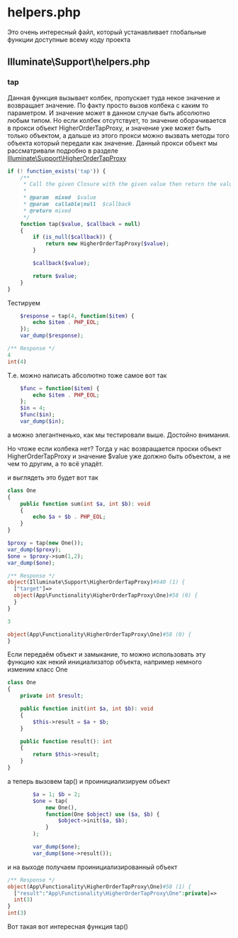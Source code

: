 # helpers.php

Это очень интересный файл, который устанавливает глобальные функции доступные всему коду проекта

## Illuminate\Support\helpers.php

### tap

Данная функция вызывает колбек, пропускает туда некое значение и возвращает значение.
По факту просто вызов колбека с каким то параметром. И значение может в данном случае быть абсолютно любым типом.
Но если колбек отсутствует, то значение оборачивается в прокси объект HigherOrderTapProxy, и значение уже может быть только
объектом, а дальше из этого прокси можно вызвать методы того объекта который передали как значение.
Данный прокси объект мы рассматривали подробно в разделе
[Illuminate\Support\HigherOrderTapProxy](./src/Illuminate/Support/HigherOrderTapProxy/HigherOrderTapProxy.md)

```php
if (! function_exists('tap')) {
    /**
     * Call the given Closure with the given value then return the value.
     *
     * @param  mixed  $value
     * @param  callable|null  $callback
     * @return mixed
     */
    function tap($value, $callback = null)
    {
        if (is_null($callback)) {
            return new HigherOrderTapProxy($value);
        }

        $callback($value);

        return $value;
    }
}
```

Тестируем
```php
    $response = tap(4, function($item) {
        echo $item . PHP_EOL;
    });
    var_dump($response);
```

```php
/** Response */
4
int(4)
```

Т.е. можно написать абсолютно тоже самое вот так
```php
    $func = function($item) {
        echo $item . PHP_EOL;
    };
    $in = 4;
    $func($in);
    var_dump($in);
```

а можно элегантненько, как мы тестировали выше. Достойно внимания.

Но чтоже если колбека нет? Тогда у нас возвращается проски объект HigherOrderTapProxy
и значение $value уже должно быть объектом, а не чем то другим, а то всё упадёт.

и выглядеть это будет вот так
```php
class One
{
    public function sum(int $a, int $b): void
    {
        echo $a + $b . PHP_EOL;
    }
}

$proxy = tap(new One());
var_dump($proxy);
$one = $proxy->sum(1,2);
var_dump($one);
```

```php
/** Response */
object(Illuminate\Support\HigherOrderTapProxy)#640 (1) {
  ["target"]=>
  object(App\Functionality\HigherOrderTapProxy\One)#58 (0) {
  }
}

3

object(App\Functionality\HigherOrderTapProxy\One)#58 (0) {
}
```

Если передаём объект и замыкание, то можно использовать эту функцию как некий инициализатор объекта, например немного изменим класс One
```php
class One
{
    private int $result;

    public function init(int $a, int $b): void
    {
        $this->result = $a + $b;
    }

    public function result(): int
    {
        return $this->result;
    }
}
```

а теперь вызовем tap() и проинициализируем объект
```php
        $a = 1; $b = 2;
        $one = tap(
            new One(),
            function(One $object) use ($a, $b) {
                $object->init($a, $b);
            }
        );

        var_dump($one);
        var_dump($one->result());
```

и на выходе получаем проинициализированный объект
```php
/** Response */
object(App\Functionality\HigherOrderTapProxy\One)#58 (1) {
  ["result":"App\Functionality\HigherOrderTapProxy\One":private]=>
  int(3)
}
int(3)
```

Вот такая вот интересная функция tap()